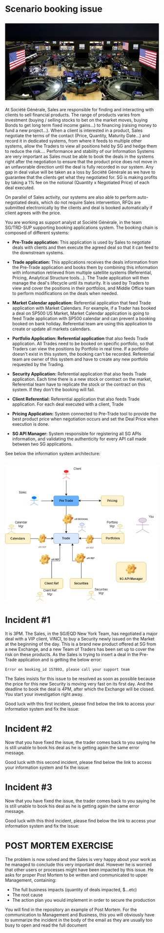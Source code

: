 # Scenario booking issue

![Trading Floor](../img/NYSE-trading-floor.jpg)
---

At Société Générale, Sales are responsible for finding and interacting with clients to sell financial products. The range of products varies from investment (buying / selling stocks to bet on the market moves, buying Bonds to get long term fixed income gains...) to financing (raising money to fund a new project…). When a client is interested in a product, Sales negotiate the terms of the contact (Price, Quantity, Maturity Date…) and record it in dedicated systems, from where it feeds to multiple other systems, allow the Traders to view all positions held by SG and hedge them to reduce the risk…. Performance and stability of our Information Systems are very important as Sales must be able to book the deals in the systems right after the negotiation to ensure that the product price does not move in an unfavorable direction until the deal is fully recorded in our system. Any gap in deal value will be taken as a loss by Société Générale as we have to guarantee that the clients get what they negotiated for. SG is making profits by taking a 1% fee on the notional (Quantity x Negotiated Price) of each deal executed.

 
On parallel of Sales activity, our systems are also able to perform auto-negotiated deals, which do not require Sales intervention, RFQs are submitted electronically by the clients and deal is booked automatically if client agrees with the price.  


You are working as support analyst at Société Générale, in the team SG/TRD-SUP supporting booking applications system. The booking chain is composed of different systems:   

* **Pre-Trade application:** This application is used by Sales to negotiate deals with clients and then execute the agreed deal so that it can feed to the downstream systems.

* **Trade application:** This applications receives the deals information from the Pre-Trade application and books them by combining this information with information retrieved from multiple satellite systems (Referential, Pricing, Analytical Structure tools…). The Trade application will then manage the deal's lifecycle until its maturity. It is used by Traders to view and cover the positions in their portfolios, and Middle Office team to perform modifications on the deals when needed.

* **Market Calendar application:** Referential application that feed Trade application with Market Calendars. For example, if a Trader has booked a deal on SP500 US Market, Market Calendar application is going to feed Trade application with SP500 calendar and can prevent a booking booked on bank holiday. Referential team are using this application to create or update all markets calendars.

* **Portfolio Application: Referential application** that also feeds Trade application. All Trades need to be booked on specific portfolio, so that Traders can view the positions by Portfolio in real time. If a portfolio doesn't exist in this system, the booking can't be recorded. Referential team are owner of this system and have to create any new portfolio requested by the Trading.

* **Security Application:** Referential application that also feeds Trade application. Each time there is a new stock or contract on the market, Referential team have to replicate the stock or the contract on this system. If they don't the booking will fail.

* **Client Referential:** Referential application that also feeds Trade application. For each deal executed with a client, Trade

* **Pricing Application:** System connected to Pre-Trade tool to provide the best product price when negotiation occurs and set the Deal Price when execution is done.

* **SG API Manager:** System responsible for registering all SG APIs information, and validating the authenticity for every API call made between two SG applications.


See below the information system architecture:

![Architecture](../img/Alten2.drawio.png)
---

# Incident #1

It is 3PM. The Sales, in the SG/EQD New York Team, has negotiated a major deal with a VIP client, VINCI, to buy a Security newly issued on the Market at the beginning of the day. This is a brand new product offered at SG from a new Exchange, and a new Team of Traders has been set up to cover the risk on these products. As the Sales is trying to insert a deal in the Pre-Trade application and is getting the below error:
  
`Error on booking_id 157893, please call your support team`

The Sales insists for this issue to be resolved as soon as possible because the price for this new Security is moving very fast on its first day. And the deadline to book the deal is 4PM, after which the Exchange will be closed. You start your investigation right away.

 Good luck with this first incident, please find below the link to access your information system and fix the issue:
 
 
# Incident #2

Now that you have fixed the issue, the trader comes back to you saying he is still unable to book his deal as he is getting again the same error message. 

Good luck with this second incident, please find below the link to access your information system and fix the issue:


# Incident #3

Now that you have fixed the issue, the trader comes back to you saying he is still unable to book his deal as he is getting again the same error message. 

Good luck with this third incident, please find below the link to access your information system and fix the issue:




# POST MORTEM EXERCISE



The problem is now solved and the Sales is very happy about your work as he managed to conclude this very important deal. However he is worried that other users or processes might have been impacted by this issue. He asks for proper Post Mortem to be written and communicated to upper Management, containing:

 

* The full business impacts (quantity of deals impacted, $...etc)
* The root cause
* The action plan you would implement in order to secure the production

 

You will find in the repository an example of Post Mortem. For the communication to Management and Business, this you will obviously have to summarize the incident in the body of the email as they are usually too busy to open and read the full document

 

